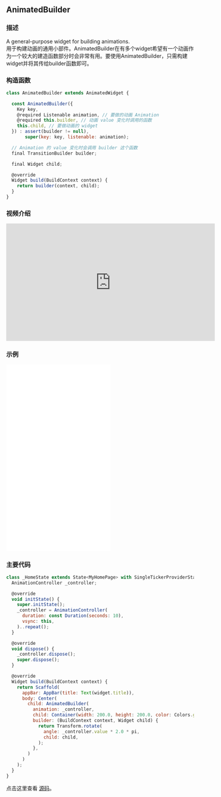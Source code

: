 ## AnimatedBuilder

### 描述
A general-purpose widget for building animations.  
用于构建动画的通用小部件。AnimatedBuilder在有多个widget希望有一个动画作为一个较大的建造函数部分时会非常有用。要使用AnimatedBuilder，只需构建widget并将其传给builder函数即可。
### 构造函数
```javascript
class AnimatedBuilder extends AnimatedWidget {

  const AnimatedBuilder({
    Key key,
    @required Listenable animation, // 要做的动画 Animation
    @required this.builder, // 动画 value 变化时调用的函数
    this.child, // 要做动画的 widget
  }) : assert(builder != null),
       super(key: key, listenable: animation);

  // Animation 的 value 变化时会调用 builder 这个函数
  final TransitionBuilder builder;

  final Widget child;

  @override
  Widget build(BuildContext context) {
    return builder(context, child);
  }
}
```
### 视频介绍
<iframe width="560" height="315" src="https://www.youtube.com/embed/N-RiyZlv8v8" frameborder="0" allow="accelerometer; autoplay; encrypted-media; gyroscope; picture-in-picture" allowfullscreen></iframe>


### 示例  
<iframe src="./web/index.html" width="280px" height="500px" frameborder="0" scrolling="no"></iframe>

### 主要代码
```javascript
class _HomeState extends State<MyHomePage> with SingleTickerProviderStateMixin{
  AnimationController _controller;

  @override
  void initState() {
    super.initState();
    _controller = AnimationController(
      duration: const Duration(seconds: 10),
      vsync: this,
    )..repeat();
  }

  @override
  void dispose() {
    _controller.dispose();
    super.dispose();
  }

  @override
  Widget build(BuildContext context) {
    return Scaffold(
      appBar: AppBar(title: Text(widget.title)),
      body: Center(
        child: AnimatedBuilder(
          animation: _controller,
          child: Container(width: 200.0, height: 200.0, color: Colors.green),
          builder: (BuildContext context, Widget child) {
            return Transform.rotate(
              angle: _controller.value * 2.0 * pi,
              child: child,
            );
          },
        )
      )
    );
  }
}
```

点击这里查看 [源码](./web/main.dart)。

